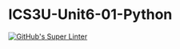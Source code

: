 # ICS3U-Unit6-01-Python

[![GitHub's Super Linter](https://github.com/Peter-Gemmell/ICS3U-Unit6-01-Python/workflows/GitHub's%20Super%20Linter/badge.svg)](https://github.com/Peter-Gemmell/ICS3U-Unit6-01-Python/actions)
